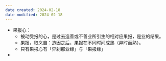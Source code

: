 ```yaml
---
date created: 2024-02-18
date modified: 2024-02-18
---
```

- 果报心：
    - 被动受报的心，是过去造善或不善业所引生的相对应果报，是业的结果。
    - 果报，取义自：造因之后，果报在不同时间成熟（异时而熟）。
    - 只有果报心有「异刹那业缘」与「果报缘」
- 
